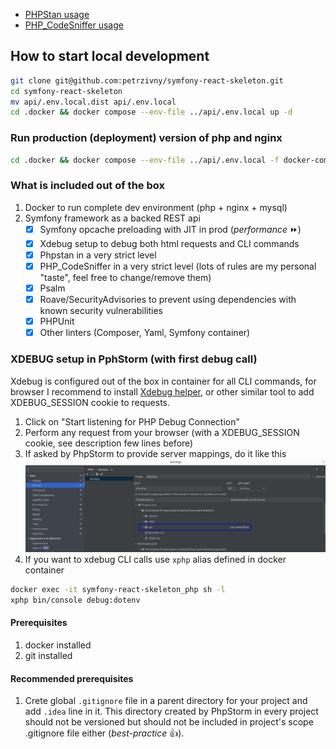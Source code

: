 - [PHPStan usage](documentation%2Fphpstan%2FREADME.md)
- [PHP_CodeSniffer usage](documentation%2Fphpcs%2FREADME.md)

## How to start local development
```bash
git clone git@github.com:petrzivny/symfony-react-skeleton.git
cd symfony-react-skeleton
mv api/.env.local.dist api/.env.local
cd .docker && docker compose --env-file ../api/.env.local up -d
```

### Run production (deployment) version of php and nginx
```bash
cd .docker && docker compose --env-file ../api/.env.local -f docker-compose-prod.yaml up -d
```

### What is included out of the box
1. Docker to run complete dev environment (php + nginx + mysql)
2. Symfony framework as a backed REST api
    - [x] Symfony opcache preloading with JIT in prod (_performance_ ⏩)
    - [x] Xdebug setup to debug both html requests and CLI commands
    - [x] Phpstan in a very strict level
    - [x] PHP_CodeSniffer in a very strict level (lots of rules are my personal "taste", feel free to change/remove them)
    - [x] Psalm
    - [x] Roave/SecurityAdvisories to prevent using dependencies with known security vulnerabilities
    - [x] PHPUnit
    - [x] Other linters (Composer, Yaml, Symfony container)

### XDEBUG setup in PphStorm (with first debug call)
Xdebug is configured out of the box in container for all CLI commands, for browser I recommend to install [Xdebug helper](https://chrome.google.com/webstore/detail/xdebug-helper/eadndfjplgieldjbigjakmdgkmoaaaoc), or other similar tool to add XDEBUG_SESSION cookie to requests.

1. Click on "Start listening for PHP Debug Connection"
2. Perform any request from your browser (with a XDEBUG_SESSION cookie, see description few lines before)
3. If asked by PhpStorm to provide server mappings, do it like this ![xdebug-mappings.png](documentation%2Fimages%2Fxdebug-mappings.png)
4. If you want to xdebug CLI calls use `xphp` alias defined in docker container
```bash
docker exec -it symfony-react-skeleton_php sh -l
xphp bin/console debug:dotenv
```

#### Prerequisites
1. docker installed
2. git installed

#### Recommended prerequisites
1. Crete global `.gitignore` file in a parent directory for your project and add `.idea` line in it. This directory created by PhpStorm in every project should not be versioned but should not be included in project's scope .gitignore file either (_best-practice_ 👍).
